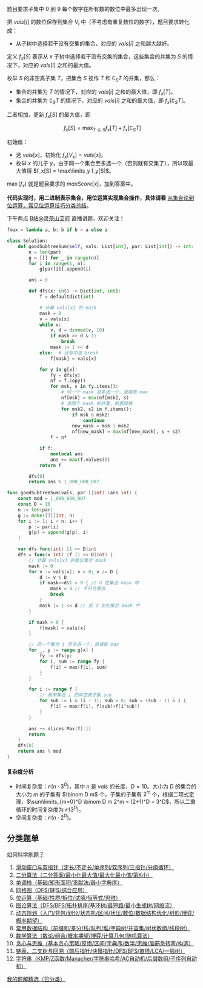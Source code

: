 题目要求子集中 $0$ 到 $9$ 每个数字在所有数的数位中最多出现一次。

把 $\textit{vals}[i]$ 的数位保存到集合 $V_i$ 中（不考虑有重复数位的数字），题目要求转化成：

- 从子树中选择若干没有交集的集合，对应的 $\textit{vals}[i]$ 之和越大越好。

定义 $f_x[S]$ 表示从 $x$ 子树中选择若干没有交集的集合，这些集合的并集为 $S$ 的情况下，对应的 $\textit{vals}[i]$ 之和的最大值。

枚举 $S$ 的非空真子集 $T$，把集合 $S$ 视作 $T$ 和 $\complement_ST$ 的并集，那么：

- 集合的并集为 $T$ 的情况下，对应的 $\textit{vals}[i]$ 之和的最大值，即 $f_x[T]$。
- 集合的并集为 $\complement_ST$ 的情况下，对应的 $\textit{vals}[i]$ 之和的最大值，即 $f_x[\complement_ST]$。

二者相加，更新 $f_x[S]$ 的最大值，即

$$
f_x[S] = \max_{T\subseteq S} f_x[T] + f_x[\complement_ST]
$$

初始值：

- 选 $\textit{vals}[x]$，初始化 $f_x[V_x] = \textit{vals}[x]$。
- 枚举 $x$ 的儿子 $y$，由于同一个集合至多选一个（否则就有交集了），所以取最大值得 $f_x[S] = \max\limits_y f_y[S]$。

$\max(f_x)$ 就是题目要求的 $\textit{maxScore}[x]$，加到答案中。

**代码实现时，用二进制表示集合，用位运算实现集合操作，具体请看** [从集合论到位运算，常见位运算技巧分类总结](https://leetcode.cn/circle/discuss/CaOJ45/)。

下午两点 [B站@灵茶山艾府](https://space.bilibili.com/206214) 直播讲题，欢迎关注！

```py [sol-Python3]
fmax = lambda a, b: b if b > a else a

class Solution:
    def goodSubtreeSum(self, vals: List[int], par: List[int]) -> int:
        n = len(par)
        g = [[] for _ in range(n)]
        for i in range(1, n):
            g[par[i]].append(i)

        ans = 0

        def dfs(x: int) -> Dict[int, int]:
            f = defaultdict(int)

            # 计算 vals[x] 的 mask
            mask = 0
            v = vals[x]
            while v:
                v, d = divmod(v, 10)
                if mask >> d & 1:
                    break
                mask |= 1 << d
            else:  # 没有中途 break
                f[mask] = vals[x]

            for y in g[x]:
                fy = dfs(y)
                nf = f.copy()
                for msk, s in fy.items():
                    # 同一个 mask 至多选一个，直接取 max
                    nf[msk] = max(nf[msk], s)
                    # 求两个 mask 的并集，刷表转移
                    for msk2, s2 in f.items():
                        if msk & msk2:
                            continue
                        new_mask = msk | msk2
                        nf[new_mask] = max(nf[new_mask], s + s2)
                f = nf

            if f:
                nonlocal ans
                ans += max(f.values())
            return f

        dfs(0)
        return ans % 1_000_000_007
```

```go [sol-Go]
func goodSubtreeSum(vals, par []int) (ans int) {
	const mod = 1_000_000_007
	const D = 10
	n := len(par)
	g := make([][]int, n)
	for i := 1; i < n; i++ {
		p := par[i]
		g[p] = append(g[p], i)
	}

	var dfs func(int) [1 << D]int
	dfs = func(x int) (f [1 << D]int) {
		// 计算 vals[x] 的数位集合 mask
		mask := 0
		for v := vals[x]; v > 0; v /= D {
			d := v % D
			if mask>>d&1 > 0 { // d 在集合 mask 中
				mask = 0 // 不符合要求
				break
			}
			mask |= 1 << d // 把 d 加到集合 mask 中
		}

		if mask > 0 {
			f[mask] = vals[x]
		}

		// 同一个集合 i 至多选一个，直接取 max
		for _, y := range g[x] {
			fy := dfs(y)
			for i, sum := range fy {
				f[i] = max(f[i], sum)
			}
		}

		for i := range f {
			// 枚举集合 i 的非空真子集 sub
			for sub := i & (i - 1); sub > 0; sub = (sub - 1) & i {
				f[i] = max(f[i], f[sub]+f[i^sub])
			}
		}

		ans += slices.Max(f[:])
		return
	}
	dfs(0)
	return ans % mod
}
```

#### 复杂度分析

- 时间复杂度：$\mathcal{O}(n\cdot 3^D)$，其中 $n$ 是 $\textit{vals}$ 的长度，$D=10$。大小为 $D$ 的集合的大小为 $m$ 的子集有 $\binom D m$ 个，子集的子集有 $2^m$ 个，根据二项式定理，$\sum\limits_{m=0}^D \binom D m 2^m = (2+1)^D = 3^D$，所以二重循环的时间复杂度为 $\mathcal{O}(3^D)$。
- 空间复杂度：$\mathcal{O}(n\cdot 2^D)$。

## 分类题单

[如何科学刷题？](https://leetcode.cn/circle/discuss/RvFUtj/)

1. [滑动窗口与双指针（定长/不定长/单序列/双序列/三指针/分组循环）](https://leetcode.cn/circle/discuss/0viNMK/)
2. [二分算法（二分答案/最小化最大值/最大化最小值/第K小）](https://leetcode.cn/circle/discuss/SqopEo/)
3. [单调栈（基础/矩形面积/贡献法/最小字典序）](https://leetcode.cn/circle/discuss/9oZFK9/)
4. [网格图（DFS/BFS/综合应用）](https://leetcode.cn/circle/discuss/YiXPXW/)
5. [位运算（基础/性质/拆位/试填/恒等式/思维）](https://leetcode.cn/circle/discuss/dHn9Vk/)
6. [图论算法（DFS/BFS/拓扑排序/基环树/最短路/最小生成树/网络流）](https://leetcode.cn/circle/discuss/01LUak/)
7. [动态规划（入门/背包/划分/状态机/区间/状压/数位/数据结构优化/树形/博弈/概率期望）](https://leetcode.cn/circle/discuss/tXLS3i/)
8. [常用数据结构（前缀和/差分/栈/队列/堆/字典树/并查集/树状数组/线段树）](https://leetcode.cn/circle/discuss/mOr1u6/)
9. [数学算法（数论/组合/概率期望/博弈/计算几何/随机算法）](https://leetcode.cn/circle/discuss/IYT3ss/)
10. [贪心与思维（基本贪心策略/反悔/区间/字典序/数学/思维/脑筋急转弯/构造）](https://leetcode.cn/circle/discuss/g6KTKL/)
11. [链表、二叉树与回溯（前后指针/快慢指针/DFS/BFS/直径/LCA/一般树）](https://leetcode.cn/circle/discuss/K0n2gO/)
12. [字符串（KMP/Z函数/Manacher/字符串哈希/AC自动机/后缀数组/子序列自动机）](https://leetcode.cn/circle/discuss/SJFwQI/)

[我的题解精选（已分类）](https://github.com/EndlessCheng/codeforces-go/blob/master/leetcode/SOLUTIONS.md)
